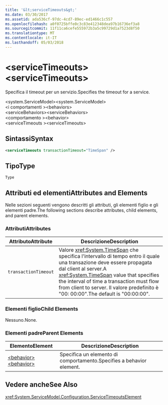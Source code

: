 ```yaml
---
title: '&lt;serviceTimeouts&gt;'
ms.date: 03/30/2017
ms.assetid: ada536cf-97dc-4cd7-89ec-ed1466c1c557
ms.openlocfilehash: a0f0725bffe0c3c83e412348dea97b16736ef3a8
ms.sourcegitcommit: 11f11ca6cefe555972b3a5c99729d1a7523d8f50
ms.translationtype: MT
ms.contentlocale: it-IT
ms.lasthandoff: 05/03/2018
---
```

# <a name="ltservicetimeoutsgt"></a><span data-ttu-id="54db8-102">&lt;serviceTimeouts&gt;</span><span class="sxs-lookup"><span data-stu-id="54db8-102">&lt;serviceTimeouts&gt;</span></span>
<span data-ttu-id="54db8-103">Specifica il timeout per un servizio.</span><span class="sxs-lookup"><span data-stu-id="54db8-103">Specifies the timeout for a service.</span></span>  
  
 <span data-ttu-id="54db8-104">\<system.ServiceModel></span><span class="sxs-lookup"><span data-stu-id="54db8-104">\<system.ServiceModel></span></span>  
<span data-ttu-id="54db8-105">\<i comportamenti ></span><span class="sxs-lookup"><span data-stu-id="54db8-105">\<behaviors></span></span>  
<span data-ttu-id="54db8-106">\<serviceBehaviors></span><span class="sxs-lookup"><span data-stu-id="54db8-106">\<serviceBehaviors></span></span>  
<span data-ttu-id="54db8-107">\<comportamento ></span><span class="sxs-lookup"><span data-stu-id="54db8-107">\<behavior></span></span>  
<span data-ttu-id="54db8-108">\<serviceTimeouts ></span><span class="sxs-lookup"><span data-stu-id="54db8-108">\<serviceTimeouts></span></span>  
  
## <a name="syntax"></a><span data-ttu-id="54db8-109">Sintassi</span><span class="sxs-lookup"><span data-stu-id="54db8-109">Syntax</span></span>  
  
```xml  
<serviceTimeouts transactionTimeout="TimeSpan" />  
```  
  
## <a name="type"></a><span data-ttu-id="54db8-110">Tipo</span><span class="sxs-lookup"><span data-stu-id="54db8-110">Type</span></span>  
 `Type`  
  
## <a name="attributes-and-elements"></a><span data-ttu-id="54db8-111">Attributi ed elementi</span><span class="sxs-lookup"><span data-stu-id="54db8-111">Attributes and Elements</span></span>  
 <span data-ttu-id="54db8-112">Nelle sezioni seguenti vengono descritti gli attributi, gli elementi figlio e gli elementi padre.</span><span class="sxs-lookup"><span data-stu-id="54db8-112">The following sections describe attributes, child elements, and parent elements.</span></span>  
  
### <a name="attributes"></a><span data-ttu-id="54db8-113">Attributi</span><span class="sxs-lookup"><span data-stu-id="54db8-113">Attributes</span></span>  
  
|<span data-ttu-id="54db8-114">Attributo</span><span class="sxs-lookup"><span data-stu-id="54db8-114">Attribute</span></span>|<span data-ttu-id="54db8-115">Descrizione</span><span class="sxs-lookup"><span data-stu-id="54db8-115">Description</span></span>|  
|---------------|-----------------|  
|`transactionTimeout`|<span data-ttu-id="54db8-116">Valore <xref:System.TimeSpan> che specifica l'intervallo di tempo entro il quale una transazione deve essere propagata dal client al server.</span><span class="sxs-lookup"><span data-stu-id="54db8-116">A <xref:System.TimeSpan> value that specifies the interval of time a transaction must flow from client to server.</span></span> <span data-ttu-id="54db8-117">Il valore predefinito è "00: 00:00".</span><span class="sxs-lookup"><span data-stu-id="54db8-117">The default is "00:00:00".</span></span>|  
  
### <a name="child-elements"></a><span data-ttu-id="54db8-118">Elementi figlio</span><span class="sxs-lookup"><span data-stu-id="54db8-118">Child Elements</span></span>  
 <span data-ttu-id="54db8-119">Nessuno.</span><span class="sxs-lookup"><span data-stu-id="54db8-119">None.</span></span>  
  
### <a name="parent-elements"></a><span data-ttu-id="54db8-120">Elementi padre</span><span class="sxs-lookup"><span data-stu-id="54db8-120">Parent Elements</span></span>  
  
|<span data-ttu-id="54db8-121">Elemento</span><span class="sxs-lookup"><span data-stu-id="54db8-121">Element</span></span>|<span data-ttu-id="54db8-122">Descrizione</span><span class="sxs-lookup"><span data-stu-id="54db8-122">Description</span></span>|  
|-------------|-----------------|  
|[<span data-ttu-id="54db8-123">\<behavior></span><span class="sxs-lookup"><span data-stu-id="54db8-123">\<behavior></span></span>](../../../../../docs/framework/configure-apps/file-schema/wcf/behavior-of-endpointbehaviors.md)|<span data-ttu-id="54db8-124">Specifica un elemento di comportamento.</span><span class="sxs-lookup"><span data-stu-id="54db8-124">Specifies a behavior element.</span></span>|  
  
## <a name="see-also"></a><span data-ttu-id="54db8-125">Vedere anche</span><span class="sxs-lookup"><span data-stu-id="54db8-125">See Also</span></span>  
 <xref:System.ServiceModel.Configuration.ServiceTimeoutsElement>
